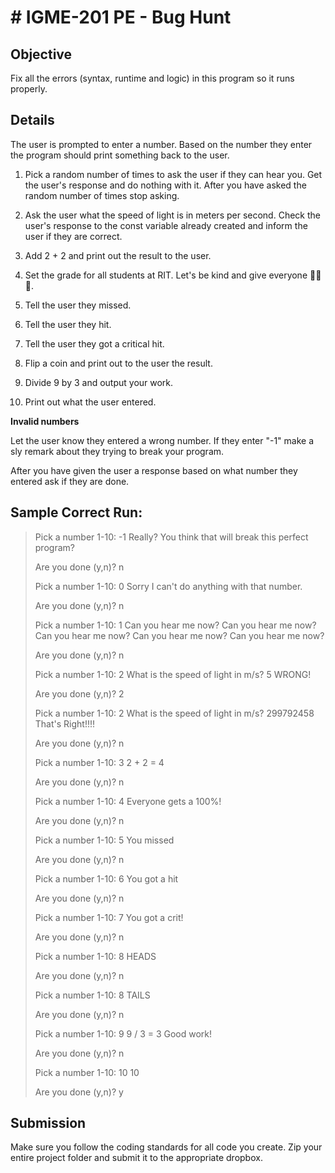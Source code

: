 # # IGME-201 PE - Bug Hunt

## Objective
Fix all the errors (syntax, runtime and logic) in this program so it runs properly.

## Details
The user is prompted to enter a number. Based on the number they enter the program should print something back to the user.

1. Pick a random number of times to ask the user if they can hear you. Get the user's response and do nothing with it. After you have asked the random number of times stop asking.

1. Ask the user what the speed of light is in meters per second. Check the user's response to the const variable already created and inform the user if they are correct.

1. Add 2 + 2 and print out the result to the user.

1. Set the grade for all students at RIT. Let's be kind and give everyone :tada::100::tada:.

1. Tell the user they missed.

1. Tell the user they hit.

1. Tell the user they got a critical hit.

1. Flip a coin and print out to the user the result.

1. Divide 9 by 3 and output your work.

1. Print out what the user entered.

**Invalid numbers**

Let the user know they entered a wrong number. If they enter "-1" make a sly remark about they trying to break your program.

After you have given the user a response based on what number they entered ask if they are done.

## Sample Correct Run:

> Pick a number 1-10: -1
> Really? You think that will break this perfect program?
> 
> Are you done (y,n)? n
> 
> 
> Pick a number 1-10: 0
> Sorry I can't do anything with that number.
> 
> Are you done (y,n)? n
> 
> 
> Pick a number 1-10: 1
> Can you hear me now?
> Can you hear me now?
> Can you hear me now?
> Can you hear me now?
> Can you hear me now?
> 
> Are you done (y,n)? n
> 
> 
> Pick a number 1-10: 2
> What is the speed of light in m/s? 5
> WRONG!
> 
> Are you done (y,n)? 2
> 
> 
> Pick a number 1-10: 2
> What is the speed of light in m/s? 299792458
> That's Right!!!!
> 
> Are you done (y,n)? n
> 
> 
> Pick a number 1-10: 3
> 2 + 2 = 4
> 
> Are you done (y,n)? n
> 
> 
> Pick a number 1-10: 4
> Everyone gets a 100%!
> 
> Are you done (y,n)? n
> 
> 
> Pick a number 1-10: 5
> You missed
> 
> Are you done (y,n)? n
> 
> 
> Pick a number 1-10: 6
> You got a hit
> 
> Are you done (y,n)? n
> 
> 
> Pick a number 1-10: 7
> You got a crit!
> 
> Are you done (y,n)? n
> 
> 
> Pick a number 1-10: 8
> HEADS
> 
> Are you done (y,n)? n
> 
> 
> Pick a number 1-10: 8
> TAILS
> 
> Are you done (y,n)? n
> 
> 
> Pick a number 1-10: 9
> 9 / 3 = 3
> Good work!
> 
> Are you done (y,n)? n
> 
> 
> Pick a number 1-10: 10
> 10
> 
> Are you done (y,n)? y

## Submission

Make sure you follow the coding standards for all code you create.
Zip your entire project folder and submit it to the appropriate dropbox.
